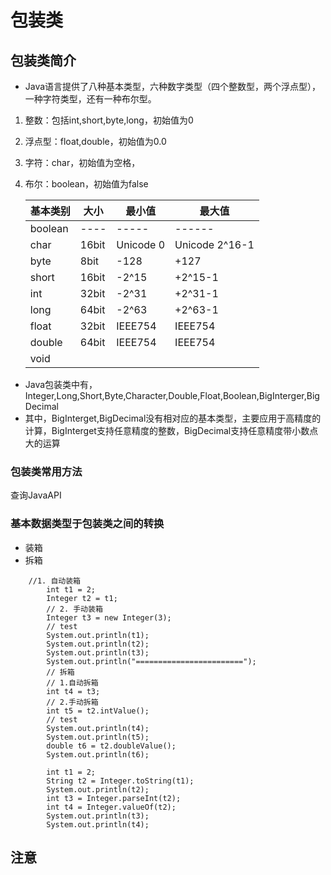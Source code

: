 # 包装类
## 包装类简介
- Java语言提供了八种基本类型，六种数字类型（四个整数型，两个浮点型），一种字符类型，还有一种布尔型。
1. 整数：包括int,short,byte,long，初始值为0
2. 浮点型：float,double，初始值为0.0
3. 字符：char，初始值为空格，
4. 布尔：boolean，初始值为false  


    | 基本类别 | 大小 | 最小值 | 最大值 |
    | ------- | ---- | ----- | ------ |
    | boolean | ---- | ----- | ------ |
    | char    | 16bit | Unicode 0 | Unicode 2^16-1 |
    | byte    | 8bit | -128 | +127 |
    | short | 16bit | -2^15 | +2^15-1 |
    | int | 32bit | -2^31 | +2^31-1 |
    | long | 64bit | -2^63 | +2^63-1 |
    | float | 32bit | IEEE754 | IEEE754 |
    | double | 64bit | IEEE754 | IEEE754 | 
    | void 

- Java包装类中有，Integer,Long,Short,Byte,Character,Double,Float,Boolean,BigInterger,BigDecimal
- 其中，BigInterget,BigDecimal没有相对应的基本类型，主要应用于高精度的计算，BigInterget支持任意精度的整数，BigDecimal支持任意精度带小数点大的运算
### 包装类常用方法
查询JavaAPI
### 基本数据类型于包装类之间的转换
- 装箱
- 拆箱
```
    //1. 自动装箱
		int t1 = 2;
		Integer t2 = t1;
		// 2. 手动装箱
		Integer t3 = new Integer(3);
		// test
		System.out.println(t1);
		System.out.println(t2);
		System.out.println(t3);
		System.out.println("========================");
		// 拆箱
		// 1.自动拆箱
		int t4 = t3;
		// 2.手动拆箱
		int t5 = t2.intValue();
		// test
		System.out.println(t4);
		System.out.println(t5);
		double t6 = t2.doubleValue();
		System.out.println(t6);
```

```
		int t1 = 2;
		String t2 = Integer.toString(t1);
		System.out.println(t2);
		int t3 = Integer.parseInt(t2);
		int t4 = Integer.valueOf(t2);
		System.out.println(t3);
		System.out.println(t4);
```
## 注意


